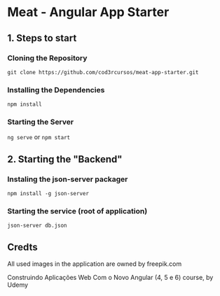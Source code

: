 # Meat - Angular App Starter

## 1. Steps to start

### Cloning the Repository

`git clone https://github.com/cod3rcursos/meat-app-starter.git`

### Installing the Dependencies

`npm install`

### Starting the Server

`ng serve` or `npm start`

## 2. Starting the "Backend"

### Instaling the json-server packager

`npm install -g json-server`

### Starting the service (root of application)

`json-server db.json`

## Credts

All used images in the application are owned by freepik.com

Construindo Aplicações Web Com o Novo Angular (4, 5 e 6) course, by Udemy
